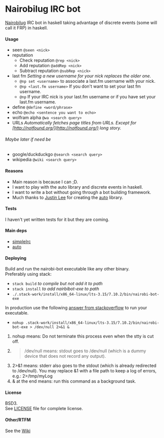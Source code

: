 # Nairobilug IRC bot
[Nairobilug](https://github.com/nairobilug/) IRC bot in haskell taking advantage of discrete events (some will call it FRP) in haskell.


#### Usage
* seen `@seen <nick>`
* reputation
  - Check reputation `@rep <nick>`
  - Add reputation `@addRep <nick>`
  - Subtract reputation `@subRep <nick>`
* last fm
  *Setting a new username for your nick replaces the older one.*
  - `@np set <username>` to associate a last.fm username with your nick.
  - `@np <last.fm username>` If you don't want to set your last fm username.
  - `@np` If your IRC nick is your last.fm username or if you have set your last.fm username.
* define `@define <word/phrase>`
* echo `@echo <sentence you want to echo>`
* wolfram alpha `@wa <search query>`
* URLs *Automatically fetches page titles from URLs. Except for [http://notfound.org/](http://notfound.org/) long story.*

###### Maybe later if need be
* google/duckduckgo `@search <search query>`
* wikipedia `@wiki <search query>`


#### Reasons
* Main reason is because I can ;D.
* I want to play with the auto library and discrete events in haskell.
* I want to write a bot without going through a bot building framework.
* Much thanks to [Justin Lee](https://github.com/mstksg) for creating the [auto](https://github.com/mstksg/auto) library.

#### Tests
I haven't yet written tests for it but they are coming.


#### Main deps
* [simpleIrc](https://hackage.haskell.org/package/simpleirc)
* [auto](https://hackage.haskell.org/package/auto)


#### Deploying
Build and run the nairobi-bot executable like any other binary.  
Preferably using stack:
* `stack build`   *to compile but not add it to path*
* `stack install` *to add nairbibot-exe to path*
* `./.stack-work/install/x86_64-linux/lts-3.15/7.10.2/bin/nairobi-bot-exe`

In production use the following [answer from stackoverflow](http://stackoverflow.com/questions/4797050/how-to-run-process-as-background-and-never-die) to run your executable.
* `nohup .stack-work/install/x86_64-linux/lts-3.15/7.10.2/bin/nairobi-bot-exe > /dev/null 2>&1 &`

1. nohup means: Do not terminate this process even when the stty is cut off.
2. > /dev/null means: stdout goes to /dev/null (which is a dummy device that does not record any output).
3. 2>&1 means: stderr also goes to the stdout (which is already redirected to /dev/null). You may replace &1 with a file path to keep a log of errors, e.g.: 2>/tmp/myLog
4. & at the end means: run this command as a background task.

#### License
BSD3.  
See [LICENSE](https://github.com/nairobilug/nairobi-bot/blob/master/LICENSE) file for complete license.

#### Other/RTFM
See the [Wiki](https://github.com/nairobilug/nairobi-bot/wiki)

